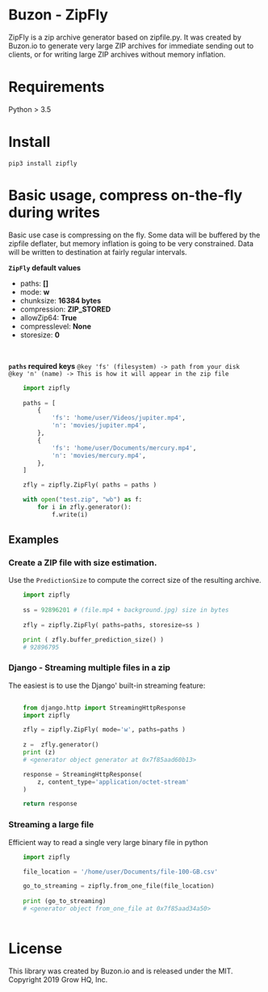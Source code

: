 # Buzon - ZipFly

ZipFly is a zip archive generator based on zipfile.py.
It was created by Buzon.io to generate very large ZIP archives for immediate sending out to clients, or for writing large ZIP archives without memory inflation.

# Requirements
Python > 3.5

# Install
    pip3 install zipfly

# Basic usage, compress on-the-fly during writes
Basic use case is compressing on the fly. Some data will be buffered by the zipfile deflater, but memory inflation is going to be very constrained. Data will be written to destination at fairly regular intervals.

<b>`ZipFly` default values</b>

- paths: <b>[]</b> <br/>
- mode: <b>w</b> <br/>
- chunksize: <b>16384 bytes</b> <br/>
- compression: <b>ZIP_STORED</b> <br/>
- allowZip64: <b>True</b> <br/>
- compresslevel: <b>None</b> <br/>
- storesize: <b>0</b> <br/>

<br/>

<b>`paths` required keys</b>
`@key 'fs' (filesystem) -> path from your disk`<br />
`@key 'n' (name) -> This is how it will appear in the zip file`

```python
    import zipfly
    
    paths = [ 
        {
            'fs': 'home/user/Videos/jupiter.mp4', 
            'n': 'movies/jupiter.mp4', 
        },       
        {
            'fs': 'home/user/Documents/mercury.mp4', 
            'n': 'movies/mercury.mp4', 
        },          
    ]

    zfly = zipfly.ZipFly( paths = paths )

    with open("test.zip", "wb") as f:
        for i in zfly.generator():
            f.write(i)


```

## Examples


### Create a ZIP file with size estimation.
Use the `PredictionSize` to compute the correct size of the resulting archive.

```python
    import zipfly
    
    ss = 92896201 # (file.mp4 + background.jpg) size in bytes
    
    zfly = zipfly.ZipFly( paths=paths, storesize=ss )

    print ( zfly.buffer_prediction_size() )
    # 92896795

```


### Django - Streaming multiple files in a zip
The easiest is to use the Django' built-in streaming feature:

```python
    
    from django.http import StreamingHttpResponse
    import zipfly

    zfly = zipfly.ZipFly( mode='w', paths=paths )
    
    z =  zfly.generator()
    print (z)
    # <generator object generator at 0x7f85aad60b13>

    response = StreamingHttpResponse(
        z, content_type='application/octet-stream'
    )          

    return response 
```

### Streaming a large file
Efficient way to read a single very large binary file in python

```python
    import zipfly

    file_location = '/home/user/Documents/file-100-GB.csv'

    go_to_streaming = zipfly.from_one_file(file_location)
    
    print (go_to_streaming)
    # <generator object from_one_file at 0x7f85aad34a50>
    
```

# License
This library was created by Buzon.io and is released under the MIT. Copyright 2019 Grow HQ, Inc.